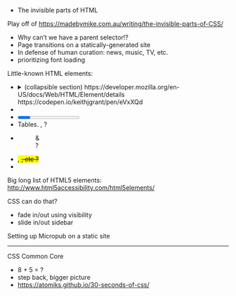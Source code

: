 
* The invisible parts of HTML

Play off of https://madebymike.com.au/writing/the-invisible-parts-of-CSS/

* Why can’t we have a parent selector!?
* Page transitions on a statically-generated site
* In defense of human curation: news, music, TV, etc.
* prioritizing font loading


Little-known HTML elements:
* <details> & <summary> (collapsible section)
  https://developer.mozilla.org/en-US/docs/Web/HTML/Element/details
  https://codepen.io/keithjgrant/pen/eVxXQd
* <datalist>
* <progress> & <meter> ?
* Tables. <col>, <caption> ?
* <figure> & <figcaption> ?
* <mark>, <del>, etc ?
* <output>

Big long list of HTML5 elements: http://www.html5accessibility.com/html5elements/

CSS can do that?
* fade in/out using visibility
* slide in/out sidebar

Setting up Micropub on a static site

---

CSS Common Core
* 8 + 5 = ?
* step back, bigger picture
* https://atomiks.github.io/30-seconds-of-css/
